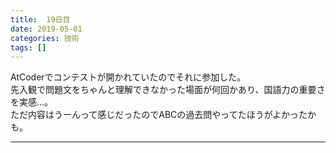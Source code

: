 ```yaml
---
title:  19日目
date: 2019-05-01
categories: 技術
tags: []
---
```

<p>AtCoder</a>でコンテストが開かれていたのでそれに参加した。<br />
先入観で問題文をちゃんと理解できなかった場面が何回かあり、国語力の重要さを実感…。<br />
ただ内容はうーんって感じだったのでABCの過去問やってたほうがよかったかも。</p>

-----
